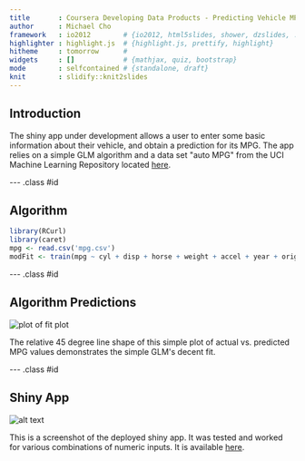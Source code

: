 ```yaml
---
title       : Coursera Developing Data Products - Predicting Vehicle MPG
author      : Michael Cho
framework   : io2012        # {io2012, html5slides, shower, dzslides, ...}
highlighter : highlight.js  # {highlight.js, prettify, highlight}
hitheme     : tomorrow      # 
widgets     : []            # {mathjax, quiz, bootstrap}
mode        : selfcontained # {standalone, draft}
knit        : slidify::knit2slides
---
```


## Introduction

The shiny app under development allows a user to enter some basic information about their vehicle, and obtain a prediction for its MPG.  The app relies on a simple GLM algorithm and a data set "auto MPG" from the UCI Machine Learning Repository located [here](http://bit.ly/1sgiKaS). 

--- .class #id

## Algorithm

```r
library(RCurl)
library(caret)
mpg <- read.csv('mpg.csv')
modFit <- train(mpg ~ cyl + disp + horse + weight + accel + year + origin, method="glm", data=mpg)
```

--- .class #id

## Algorithm Predictions

![plot of fit plot](./assets/img/fit.png)



The relative 45 degree line shape of this simple plot of actual vs. predicted MPG values demonstrates the simple GLM's decent fit.

--- .class #id

## Shiny App

![alt text](./assets/img/Capture.png)



This is a screenshot of the deployed shiny app.  It was tested and worked for various combinations of numeric inputs. It is available [here](https://chosun1.shinyapps.io/ExData_Plotting1/).



